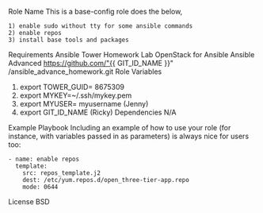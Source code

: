 Role Name
This is a base-config role does the below,

    1) enable sudo without tty for some ansible commands
    2) enable repos
    3) install base tools and packages
Requirements
Ansible Tower Homework Lab
OpenStack for Ansible
Ansible Advanced
https://github.com/"{{ GIT_ID_NAME }}" /ansible_advance_homework.git
Role Variables
1) export TOWER_GUID= 8675309
2) export MYKEY=~/.ssh/mykey.pem
3) export MYUSER= myusername (Jenny)
4) export GIT_ID_NAME (Ricky)
Dependencies
N/A


Example Playbook
Including an example of how to use your role (for instance, with variables passed in as parameters) is always nice for users too:

    - name: enable repos
      template:
        src: repos_template.j2
        dest: /etc/yum.repos.d/open_three-tier-app.repo
        mode: 0644
License
BSD


